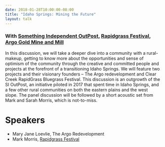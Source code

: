```yaml
---
date: 2018-01-28T10:00:00-08:00
title: "Idaho Springs: Mining the Future"
layout: talk
---
```


### With [Something Independent OutPost](http://www.somethingindependent.com/the-si-outpost/), [Rapidgrass Festival](http://rapidgrassfestival.com/), [Argo Gold Mine and Mill](http://historicargotours.com/) 

In this discussion, we will take a deeper dive into a community with a rural-makeup, getting to know more about the opportunities and sense of optimism of the community through the creative and committed people and projects at the forefront of a transitioning Idaho Springs. We will feature two projects and their visionary founders – The Argo redevelopment and Clear Creek RapidGrass Bluegrass Festival. This discussion is an outgrowth of the SI OutPost, an initiative piloted in 2017 that spent time in Idaho Springs, and a few other rural communities on both the eastern plains and the west slope. The panel discussion will be followed by a short acoustic set from Mark and Sarah Morris, which is not-to-miss.

# Speakers
- Mary Jane Loevlie, The Argo Redevelopment
- Mark Morris, [Rapidgrass Festival](http://rapidgrassfestival.com/) 
